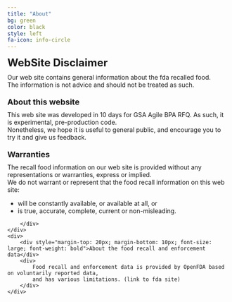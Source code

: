 ```yaml
---
title: "About"
bg: green
color: black
style: left
fa-icon: info-circle
---
```


<div id="disclaimer">
    <div style="text-align:left; margin-bottom:10px; font-size:x-large; font-weight:bold">WebSite Disclaimer</div>
    <div>
        Our web site contains general information about the fda recalled food.<br />
        The information is not advice and should not be treated as such.
    </div>
    <div>
        <div style="margin-top: 20px; margin-bottom: 10px; font-size: large; font-weight: bold">About this website</div>
        <div>
            This web site was developed in 10 days for GSA Agile BPA RFQ. As such, it is experimental, pre-production code.<br />
            Nonetheless, we hope it is useful to general public, and encourage you to try it and give us feedback.
        </div>
    </div>
    <div>
        <div style="margin-top: 20px; margin-bottom: 10px; font-size: large; font-weight: bold">Warranties</div>
        <div>
            <div>
                The recall food information on our web site is provided without any representations or warranties, express or implied.<br />
                We do not warrant or represent that the food recall information on this web site:
                <ul>
                    <li> will be constantly available, or available at all, or</li>
                    <li> is true, accurate, complete, current or non-misleading.</li>
                </ul>
            </div>

        </div>
    </div>
    <div>
        <div style="margin-top: 20px; margin-bottom: 10px; font-size: large; font-weight: bold">About the food recall and enforcement data</div>
        <div>
            Food recall and enforcement data is provided by OpenFDA based on voluntarily reported data,
            and has various limitations. (link to fda site)
        </div>
    </div>
</div>
